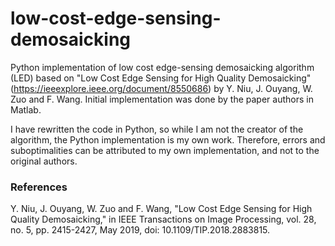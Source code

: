 # low-cost-edge-sensing-demosaicking

Python implementation of low cost edge-sensing demosaicking algorithm (LED) based on "Low Cost Edge Sensing for High Quality Demosaicking" (https://ieeexplore.ieee.org/document/8550686) by Y. Niu, J. Ouyang, W. Zuo and F. Wang. Initial implementation was done by the paper authors in Matlab.

I have rewritten the code in Python, so while I am not the creator of the algorithm, the Python implementation is my own work. Therefore, errors and suboptimalities can be attributed
to my own implementation, and not to the original authors.

###  References
Y. Niu, J. Ouyang, W. Zuo and F. Wang, "Low Cost Edge Sensing for High Quality Demosaicking," in IEEE Transactions on Image Processing, vol. 28, no. 5, pp. 2415-2427, May 2019, doi: 10.1109/TIP.2018.2883815.
